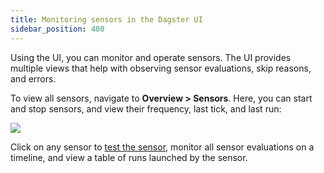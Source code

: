 ```yaml
---
title: Monitoring sensors in the Dagster UI
sidebar_position: 400
---
```


<!--
    These images were generated by running

    ```
    cd dagster/examples/docs_snippets/docs_snippets/concepts/partitions_schedules_sensors/sensors/
    dagster-webserver -f sensors.py
    ```
 -->

Using the UI, you can monitor and operate sensors. The UI provides multiple views that help with observing sensor evaluations, skip reasons, and errors.

To view all sensors, navigate to **Overview > Sensors**. Here, you can start and stop sensors, and view their frequency, last tick, and last run:

<Image
src="/images/concepts/partitions-schedules-sensors/sensors/all-sensors.png"
width={1280}
height={376}
/>

Click on any sensor to [test the sensor](testing-sensors), monitor all sensor evaluations on a timeline, and view a table of runs launched by the sensor.
